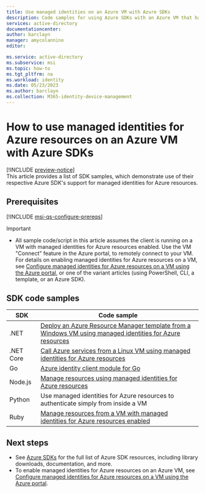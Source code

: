 ```yaml
---
title: Use managed identities on an Azure VM with Azure SDKs
description: Code samples for using Azure SDKs with an Azure VM that has managed identities for Azure resources.
services: active-directory
documentationcenter: 
author: barclayn
manager: amycolannino
editor: 

ms.service: active-directory
ms.subservice: msi
ms.topic: how-to
ms.tgt_pltfrm: na
ms.workload: identity
ms.date: 05/23/2023
ms.author: barclayn
ms.collection: M365-identity-device-management
---
```


# How to use managed identities for Azure resources on an Azure VM with Azure SDKs 

[!INCLUDE [preview-notice](~/includes/entra-msi-preview-notice.md)]  
This article provides a list of SDK samples, which demonstrate use of their respective Azure SDK's support for managed identities for Azure resources.

## Prerequisites

[!INCLUDE [msi-qs-configure-prereqs](~/includes/entra-msi-qs-configure-prereqs.md)]

> [!IMPORTANT]
> - All sample code/script in this article assumes the client is running on a VM with managed identities for Azure resources enabled. Use the VM "Connect" feature in the Azure portal, to remotely connect to your VM. For details on enabling managed identities for Azure resources on a VM, see [Configure managed identities for Azure resources on a VM using the Azure portal](qs-configure-portal-windows-vm.md), or one of the variant articles (using PowerShell, CLI, a template, or an Azure SDK). 

## SDK code samples

| SDK             | Code sample |
| --------------- | ----------- |
| .NET            | [Deploy an Azure Resource Manager template from a Windows VM using managed identities for Azure resources](https://github.com/Azure-Samples/windowsvm-msi-arm-dotnet) |
| .NET Core       | [Call Azure services from a Linux VM using managed identities for Azure resources](https://github.com/Azure-Samples/linuxvm-msi-keyvault-arm-dotnet/) |
| Go              | [Azure identity client module for Go](https://pkg.go.dev/github.com/Azure/azure-sdk-for-go/sdk/azidentity#ManagedIdentityCredential)
| Node.js         | [Manage resources using managed identities for Azure resources](https://github.com/Azure-Samples/resources-node-manage-resources-with-msi) |
| Python          | Use managed identities for Azure resources to authenticate simply from inside a VM |
| Ruby            | [Manage resources from a VM with managed identities for Azure resources enabled](https://github.com/Azure-Samples/resources-ruby-manage-resources-with-msi/) |

## Next steps

- See [Azure SDKs](https://azure.microsoft.com/downloads/) for the full list of Azure SDK resources, including library downloads, documentation, and more.
- To enable managed identities for Azure resources on an Azure VM, see [Configure managed identities for Azure resources on a VM using the Azure portal](qs-configure-portal-windows-vm.md).
